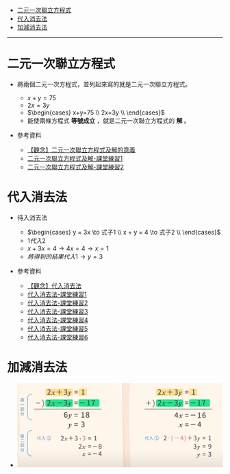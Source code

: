* [二元一次聯立方程式](#二元一次聯立方程式)
* [代入消去法](#代入消去法)
* [加減消去法](#加減消去法)

---

# 二元一次聯立方程式

- 將兩個二元一次方程式，並列起來寫的就是二元一次聯立方程式。
	- $x+y=75$
	- $2x=3y$
	- $\begin{cases}
      x+y=75 \\
      2x=3y \\
    \end{cases}$
  - 能使兩條方程式 **等號成立** ，就是二元一次聯立方程式的 **解** 。

- 參考資料
  - [【觀念】二元一次聯立方程式及解的意義](https://www.youtube.com/watch?v=jRx8ZH4PfH4 "【觀念】二元一次聯立方程式及解的意義")
  - [二元一次聯立方程式及解-課堂練習1](https://www.junyiacademy.org/article/6c450cce478b4fd789bc21fc01ac4a74 "二元一次聯立方程式及解-課堂練習1")
  - [二元一次聯立方程式及解-課堂練習2](https://www.junyiacademy.org/article/3f778e0f2e884e56a4745d8db68aaea8 "二元一次聯立方程式及解-課堂練習2")

# 代入消去法

- 待入消去法
  - $\begin{cases}
      y = 3x  \to  式子1 \\
      x + y = 4  \to 式子2 \\ 
  \end{cases}$
  - $1 代入 2$
  - $x + 3x = 4 \to 4x = 4 \to x = 1$
  - $將得到的結果代入 1 \to y = 3$
  
- 參考資料
  - [【觀念】代入消去法](https://www.youtube.com/watch?v=IB32lfd1qzE "【觀念】代入消去法")
  - [代入消去法-課堂練習1](https://www.junyiacademy.org/article/7cbbb48ef89d42e697a4b2084b509195 "代入消去法-課堂練習1")
  - [代入消去法-課堂練習2](https://www.junyiacademy.org/article/ed294b238bf640619124d96f2edafc87 "代入消去法-課堂練習2")
  - [代入消去法-課堂練習3](https://www.junyiacademy.org/article/671a85c3830c404aa0887e3e373863ec "代入消去法-課堂練習3")
  - [代入消去法-課堂練習4](https://www.junyiacademy.org/article/cb9e2eafb3084236a43f86f6f859e2e2 "代入消去法-課堂練習4")
  - [代入消去法-課堂練習5](https://www.junyiacademy.org/article/9448acfd633d45e28952efa18d056631 "代入消去法-課堂練習5")
  - [代入消去法-課堂練習6](https://www.junyiacademy.org/article/6b7e1da269eb49488bfc755a7820ba06 "代入消去法-課堂練習6")

# 加減消去法

  - ![【觀念】加減消去法](https://github.com/aquariusCCA/mathematics/blob/main/%E5%88%9D%E4%B8%80%E6%95%B8%E5%AD%B8/%E4%BA%8C%E5%85%83%E4%B8%80%E6%AC%A1%E8%81%AF%E7%AB%8B%E6%96%B9%E7%A8%8B%E5%BC%8F/images/%E5%8A%A0%E6%B8%9B%E6%B6%88%E5%8E%BB%E6%B3%95.png?raw=true "【觀念】加減消去法")
